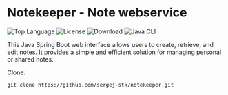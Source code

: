 # Notekeeper - Note webservice 
<div align="left">
  <img alt="Top Language" src="https://img.shields.io/github/languages/top/sergej-stk/notekeeper">
  <img alt="License" src="https://img.shields.io/github/license/sergej-stk/notekeeper?style=flat-square&color=blue">
  <img alt="Download" src="https://img.shields.io/github/downloads/sergej-stk/notekeeper/total">
  <img alt="Java CLI" src="https://img.shields.io/github/actions/workflow/status/sergej-stk/notekeeper/main.yml?branch=main">
</div>

This Java Spring Boot web interface allows users to create, retrieve, and edit notes. It provides a simple and efficient solution for managing personal or shared notes.

Clone:
```CMD
git clone https://github.com/sergej-stk/notekeeper.git
````
